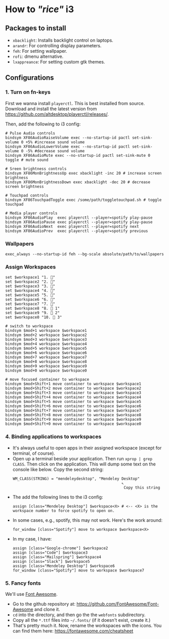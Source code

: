 # How to _"rice"_ i3

## Packages to install
 - `xbacklight`: Installs backlight control on laptops.
 - `arandr`: For controlling display parameters.
 - `feh`: For setting wallpaper.
 - `rofi`: dmenu alternative.
 - `lxappreance`: For setting custom gtk themes.

## Configurations


### 1. Turn on fn-keys

First we wanna install `playerctl`. This is best installed from source. 
Download and install the latest version from https://github.com/altdesktop/playerctl/releases/.

Then, add the following to i3 config:
```
# Pulse Audio controls
bindsym XF86AudioRaiseVolume exec --no-startup-id pactl set-sink-volume 0 +5% #increase sound volume
bindsym XF86AudioLowerVolume exec --no-startup-id pactl set-sink-volume 0 -5% #decrease sound volume
bindsym XF86AudioMute exec --no-startup-id pactl set-sink-mute 0 toggle # mute sound

# Sreen brightness controls
bindsym XF86MonBrightnessUp exec xbacklight -inc 20 # increase screen brightness
bindsym XF86MonBrightnessDown exec xbacklight -dec 20 # decrease screen brightness

# Touchpad controls
bindsym XF86TouchpadToggle exec /some/path/toggletouchpad.sh # toggle touchpad

# Media player controls
bindsym XF86AudioPlay  exec playerctl --player=spotify play-pause
bindsym XF86AudioPause exec playerctl --player=spotify play-pause
bindsym XF86AudioNext  exec playerctl --player=spotify next
bindsym XF86AudioPrev  exec playerctl --player=spotify previous
```

### Wallpapers
`exec_always --no-startup-id feh --bg-scale absolute/path/to/wallpapers`

### Assign Workspaces
```
set $workspace1 "1. "
set $workspace2 "2. "
set $workspace3 "3. "
set $workspace4 "4. "
set $workspace5 "5. "
set $workspace6 "6. "
set $workspace7 "7. "
set $workspace8 "8.  1"
set $workspace9 "9.  2"
set $workspace0 "10.  3"

# switch to workspace
bindsym $mod+1 workspace $workspace1
bindsym $mod+2 workspace $workspace2
bindsym $mod+3 workspace $workspace3
bindsym $mod+4 workspace $workspace4
bindsym $mod+5 workspace $workspace5
bindsym $mod+6 workspace $workspace6
bindsym $mod+7 workspace $workspace7
bindsym $mod+8 workspace $workspace8
bindsym $mod+9 workspace $workspace9
bindsym $mod+0 workspace $workspace0

# move focused container to workspace
bindsym $mod+Shift+1 move container to workspace $workspace1
bindsym $mod+Shift+2 move container to workspace $workspace2
bindsym $mod+Shift+3 move container to workspace $workspace3
bindsym $mod+Shift+4 move container to workspace $workspace4
bindsym $mod+Shift+5 move container to workspace $workspace5
bindsym $mod+Shift+6 move container to workspace $workspace6
bindsym $mod+Shift+7 move container to workspace $workspace7
bindsym $mod+Shift+8 move container to workspace $workspace8
bindsym $mod+Shift+9 move container to workspace $workspace9
bindsym $mod+Shift+0 move container to workspace $workspace0
```
### 4. Binding applications to workspaces
  - It's always useful to open apps in their assigned workspace (except for
    terminal, of course).
  - Open up a terminal beside your application. Then run `xprop | grep CLASS`. Then click on the application. This will dump some text on the console like below. Copy the second string:
    ```
    WM_CLASS(STRING) = "mendeleydesktop", "Mendeley Desktop"
                                                    ↖ 
                                                     Copy this string
    ``` 
- The add the following lines to the i3 config:
  ```
  assign [class="Mendeley Desktop"] $workspace<X> # <-- <X> is the workspace number to force spotify to open on.
  ```
- In some cases, e.g., spotify, this may not work. Here's the work around:
  ```
  for_window [class="Spotify"] move to workspace $workspace<X>
  ``` 
- In my case, I have:
  ```
  assign [class="Google-chrome"] $workspace2
  assign [class="Code"] $workspace3
  assign [class="Mailspring"] $workspace4
  assign [class="Slack"] $workspace5
  assign [class="Mendeley Desktop"] $workspace6
  for_window [class="Spotify"] move to workspace $workspace7
  ```
    
### 5. Fancy fonts

We'll use [Font Awesome](https://fontawesome.com/). 
  - Go to the github repository at:
    https://github.com/FontAwesome/Font-Awesome and clone it.
  - `cd` into the directory, and then go the the `webfonts` subdirectory. 
  - Copy all the `*.ttf` files into `~/.fonts/` (if it doesn't exist, create
    it.)
  - That's pretty much it. Now, rename the workspaces with the icons. You can
    find them here: https://fontawesome.com/cheatsheet  

# 

